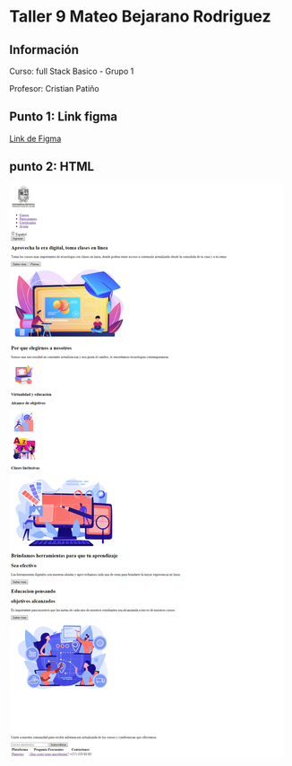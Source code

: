 <h1>Taller 9 Mateo Bejarano Rodriguez</h1>

<h2> Información</h2>

<p>Curso: full Stack Basico - Grupo 1</p>
<p>Profesor: Cristian Patiño</p>

<h2> Punto 1: Link figma</h2>

<a href="https://www.figma.com/file/bnOqPgebOsENAvzZudkewo/Mateo-Bejarano-Rodriguez-figma?type=design&node-id=19%3A298&mode=design&t=hSkUaICLLFsPPqI0-1" target="_blank">Link de Figma</a>

<h2>punto 2: HTML</h2>
<img src="./public/images/html.png" alt="html">